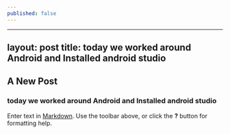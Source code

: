 ```yaml
---
published: false
---
```

---
layout: post
title: today we worked around Android and Installed android studio
---
## A New Post
### today we worked around Android and Installed android studio
Enter text in [Markdown](http://daringfireball.net/projects/markdown/). Use the toolbar above, or click the **?** button for formatting help.
